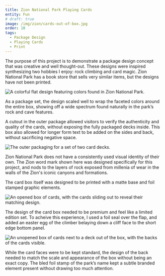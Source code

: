 ```yaml
---
title: Zion National Park Playing Cards
entity: Fun
# draft: true
image: /img/zion/cards-out-of-box.jpg
order: 10
tags:
  - Package Design
  - Playing Cards
  - Print
---
```


The purpose of this project is to demonstrate a package design concept that was
creative and well thought-out. These designs were inspired synthesizing two
hobbies I enjoy: rock climbing and card magic. Zion National Park has a book
store that sells very similar items, but the designs have not been printed.

![A colorful flat design featuring colors found in Zion National Park.](/img/zion/cover.jpg)

As a package set, the design scaled well to wrap the faceted colors around the
entire box, showing off a wide spectrum found naturally in the park’s rock and
cave features.

A cutout in the outer package allowed visitors to verify the authenticity and
quality of the cards, without exposing the fully packaged decks inside. This box
also allowed for longer form text to be added on the sides and back, without
sacrificing negative space.

![The outer packaging for a set of two card decks.](/img/zion/outer-box.jpg)

Zion National Park does not have a consistently used visual identity of their
own. The Zion word mark shown here was designed specifically for this project,
and nods to the layers of rock exposed from millenia of wear in the walls of the
Zion's iconic canyons and formations.

The card box itself was designed to be printed with a matte base and foil
stamped graphic elements.

![An opened box of cards, with the cards sliding out to reveal their matching design.](/img/zion/cards-in-box.jpg)

The design of the card box needed to be premium and feel like a limited edition
set. To acheive this experience, I used a foil seal over the flap, and added an
easter egg of the climber belaying down a cliff face to the short edge bottom
panel.

![An unopened box of cards next to a deck out of the box, with the backs of the cards visible.](/img/zion/cards-out-of-box.jpg)

While the card faces were to be kept standard, the design of the back needed to
match the scale and appearance of the box without being an exact copy. The bled
foil stamp of the park’s name kept a subtle branded element present without
drawing too much attention.
